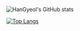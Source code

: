 ![HanGyeol's GitHub stats](https://github-readme-stats.vercel.app/api?username=snake7667&show_icons=true&theme=cobalt)

[![Top Langs](https://github-readme-stats.vercel.app/api/top-langs/?username=snake7667&hide_progress=true)](https://github.com/snake7667/github-readme-stats)

<!--
**snake7667/snake7667** is a ✨ _special_ ✨ repository because its `README.md` (this file) appears on your GitHub profile.

Here are some ideas to get you started:

- 🔭 I’m currently working on ...
- 🌱 I’m currently learning ...
- 👯 I’m looking to collaborate on ...
- 🤔 I’m looking for help with ...
- 💬 Ask me about ...
- 📫 How to reach me: ...
- 😄 Pronouns: ...
- ⚡ Fun fact: ...
-->
